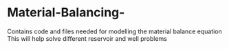 # Material-Balancing-
Contains code and files needed for modelling the material balance equation
This will help solve different reservoir and well problems
